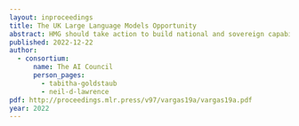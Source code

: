 ```yaml
---
layout: inproceedings
title: The UK Large Language Models Opportunity
abstract: HMG should take action to build national and sovereign capability in Large Language Models, a type of Artificial Intelligence trained to analyse written language and generate convincing novel text. Without action to establish national capability, HMG risks handing the keys to a strategically significant technology to overseas companies, creating a technology gap that will expand over time and expose the UK to vulnerabilities across the public, private, and security sectors. The far reaching nature of LLMs means government needs to consider interventions in multiple parts of the ecosystem (commercial, academic, and otherwise) to deliver the scale of progress required. The AI Council stand ready to help to convene people around this important opportunity.
published: 2022-12-22
author:
  - consortium: 
      name: The AI Council
      person_pages:
	    - tabitha-goldstaub
        - neil-d-lawrence
pdf: http://proceedings.mlr.press/v97/vargas19a/vargas19a.pdf
year: 2022
---
```


